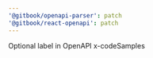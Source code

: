 ```yaml
---
'@gitbook/openapi-parser': patch
'@gitbook/react-openapi': patch
---
```


Optional label in OpenAPI x-codeSamples
